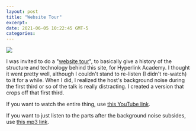 ```yaml
---
layout: post
title: "Website Tour"
excerpt: 
date: 2021-06-05 10:22:45 GMT-5
categories: 
---
```


![]({{site.url}}/assets/2021/06/website-tour-screenshot.png)

I was invited to do a "[website tour](https://hyperlink.academy/events/208)", to basically give a history of the structure and technology behind this site, for Hyperlink Academy. I thought it went pretty well, although I couldn't stand to re-listen (I didn't re-watch) to it for a while. When I did, I realized the host's background noise during the first third or so of the talk is really distracting. I created a version that crops off that first third. 

If you want to watch the entire thing, use [this YouTube link](https://www.youtube.com/watch?v=cXXtx5Lip4Q).

If you want to just listen to the parts after the background noise subsides, use [this mp3 link]({{site.url}}/assets/2021/06/Website-Tour-Daniel-Miller.mp3).
